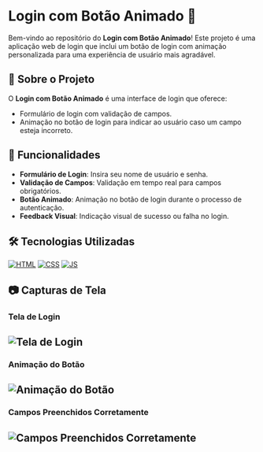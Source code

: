 # Login com Botão Animado 🔐

Bem-vindo ao repositório do **Login com Botão Animado**! Este projeto é uma aplicação web de login que inclui um botão de login com animação personalizada para uma experiência de usuário mais agradável.

## 📜 Sobre o Projeto

O **Login com Botão Animado** é uma interface de login que oferece:

- Formulário de login com validação de campos.
- Animação no botão de login para indicar ao usuário caso um campo esteja incorreto.

## 🚀 Funcionalidades

- **Formulário de Login**: Insira seu nome de usuário e senha.
- **Validação de Campos**: Validação em tempo real para campos obrigatórios.
- **Botão Animado**: Animação no botão de login durante o processo de autenticação.
- **Feedback Visual**: Indicação visual de sucesso ou falha no login.

## 🛠️ Tecnologias Utilizadas

[![HTML](https://img.shields.io/badge/HTML5-E34F26?style=for-the-badge&logo=html5&logoColor=white)]()
[![CSS](https://img.shields.io/badge/CSS3-1572B6?style=for-the-badge&logo=css3&logoColor=white)]()
[![JS](https://img.shields.io/badge/JavaScript-F7DF1E?style=for-the-badge&logo=javascript&logoColor=black)]()

## 📷 Capturas de Tela

### Tela de Login
![Tela de Login](https://portfolio.descubraserragaucha.com/assets/Login1.png)
---

### Animação do Botão
![Animação do Botão](https://portfolio.descubraserragaucha.com/assets/Login.png)
---

### Campos Preenchidos Corretamente

![Campos Preenchidos Corretamente](https://portfolio.descubraserragaucha.com/assets/Login0.png)
---
